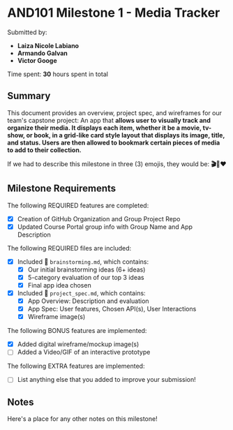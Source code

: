 <!-- (This is a comment) INSTRUCTIONS: Go through this page and fill out any **bolded** entries with their correct values.-->
<!--  Armando Added a comment to test out pushing to main repo --> 

# AND101 Milestone 1 - **Media Tracker**

Submitted by:
- **Laiza Nicole Labiano**
- **Armando Galvan**
- **Victor Googe**

Time spent: **30** hours spent in total

## Summary

This document provides an overview, project spec, and wireframes for our team's capstone project: An app that **allows user to visually track and organize their media. It displays each item, whether it be a movie, tv-show, or book, in a grid-like card style layout that displays its image, title, and status. Users are then allowed to bookmark certain pieces of media to add to their collection.**

If we had to describe this milestone in three (3) emojis, they would be: **🎬📖❤️**

## Milestone Requirements

<!-- Please be sure to change the [ ] to [x] for any features you completed.  If a feature is not checked [x], you might miss the points for that item! -->

The following REQUIRED features are completed:

- [x] Creation of GitHub Organization and Group Project Repo
- [x] Updated Course Portal group info with Group Name and App Description

The following REQUIRED files are included:

- [x] Included 📄 `brainstorming.md`, which contains:
  - [x] Our initial brainstorming ideas (6+ ideas)
  - [x] 5-category evaluation of our top 3 ideas
  - [x] Final app idea chosen
- [x] Included 📄 `project_spec.md`, which contains:
  - [x] App Overview: Description and evaluation
  - [x] App Spec: User features, Chosen API(s), User Interactions
  - [x] Wireframe image(s)

The following BONUS features are implemented:

- [x] Added digital wireframe/mockup image(s)
- [ ] Added a Video/GIF of an interactive prototype

The following EXTRA features are implemented:

- [ ] List anything else that you added to improve your submission!

## Notes

Here's a place for any other notes on this milestone!
